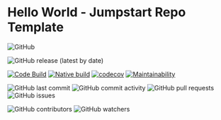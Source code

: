 # Hello World - Jumpstart Repo Template

![GitHub](https://img.shields.io/github/license/rrajesh1979/hello-maven)

![GitHub release (latest by date)](https://img.shields.io/github/v/release/rrajesh1979/hello-maven)

[![Code Build](https://github.com/rrajesh1979/hello-maven/actions/workflows/hello-maven-release.yml/badge.svg)](https://github.com/rrajesh1979/hello-maven/actions/workflows/hello-maven-release.yml)
[![Native build](https://github.com/rrajesh1979/hello-maven/actions/workflows/hello-maven-native.yml/badge.svg)](https://github.com/rrajesh1979/hello-maven/actions/workflows/hello-maven-native.yml)
[![codecov](https://codecov.io/gh/rrajesh1979/hello-maven/branch/master/graph/badge.svg?token=LQOR1EST4Z)](https://codecov.io/gh/rrajesh1979/hello-maven)
[![Maintainability](https://api.codeclimate.com/v1/badges/f2e3408f9c6bf4e395b0/maintainability)](https://codeclimate.com/github/rrajesh1979/hello-maven/maintainability)

![GitHub last commit](https://img.shields.io/github/last-commit/rrajesh1979/hello-maven)
![GitHub commit activity](https://img.shields.io/github/commit-activity/y/rrajesh1979/hello-maven)
![GitHub pull requests](https://img.shields.io/github/issues-pr/rrajesh1979/hello-maven)
![GitHub issues](https://img.shields.io/github/issues/rrajesh1979/hello-maven)

![GitHub contributors](https://img.shields.io/github/contributors/rrajesh1979/hello-maven)
![GitHub watchers](https://img.shields.io/github/watchers/rrajesh1979/hello-maven)

